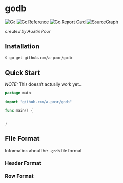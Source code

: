 # godb

[![Go](https://github.com/a-poor/godb/actions/workflows/go.yml/badge.svg)](https://github.com/a-poor/godb/actions/workflows/go.yml)
[![Go Reference](https://pkg.go.dev/badge/github.com/a-poor/godb.svg)](https://pkg.go.dev/github.com/a-poor/godb)
[![Go Report Card](https://goreportcard.com/badge/github.com/a-poor/godb)](https://goreportcard.com/report/github.com/a-poor/godb)
[![SourceGraph](https://sourcegraph.com/github.com/a-poor/godb/-/badge.svg)](https://sourcegraph.com/github.com/a-poor/godb?badge)

_created by Austin Poor_

## Installation

```bash
$ go get github.com/a-poor/godb
```

## Quick Start

_NOTE:_ This doesn't actually work yet...

```go
package main

import "github.com/a-poor/godb"

func main() {


}
```

## File Format

Information about the `.godb` file format.

### Header Format


### Row Format
